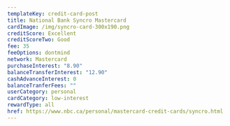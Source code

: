 ```yaml
---
templateKey: credit-card-post
title: National Bank Syncro Mastercard
cardImage: /img/syncro-card-300x190.png
creditScore: Excellent
creditScoreTwo: Good
fee: 35
feeOptions: dontmind
network: Mastercard
purchaseInterest: "8.90"
balanceTransferInterest: "12.90"
cashAdvanceInterest: 0
balanceTranferFees: ""
userCategory: personal
cardCategory: low-interest
rewardType: all
href: https://www.nbc.ca/personal/mastercard-credit-cards/syncro.html
---
```


